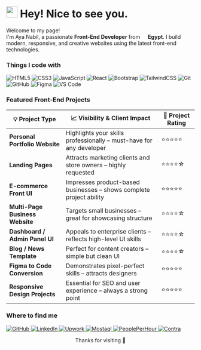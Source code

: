 <h1><img src="https://emojis.slackmojis.com/emojis/images/1531849430/4246/blob-sunglasses.gif?1531849430" width="30"/> Hey! Nice to see you.</h1>

<p>Welcome to my page! </br> I'm Aya Nabil, a passionate <strong>Front-End Developer</strong> from <img src="https://cdn-icons-png.flaticon.com/512/197/197602.png" width="13"/> <b>Egypt</b>. I build modern, responsive, and creative websites using the latest front-end technologies.</p>

<h3>Things I code with</h3>
<p>
  <img alt="HTML5" src="https://img.shields.io/badge/-HTML5-E34F26?style=flat-square&logo=html5&logoColor=white" />
  <img alt="CSS3" src="https://img.shields.io/badge/-CSS3-1572B6?style=flat-square&logo=css3&logoColor=white" />
  <img alt="JavaScript" src="https://img.shields.io/badge/-JavaScript-F7DF1E?style=flat-square&logo=javascript&logoColor=black" />
  <img alt="React" src="https://img.shields.io/badge/-React-61DAFB?style=flat-square&logo=react&logoColor=black" />
  <img alt="Bootstrap" src="https://img.shields.io/badge/-Bootstrap-7952B3?style=flat-square&logo=bootstrap&logoColor=white" />
  <img alt="TailwindCSS" src="https://img.shields.io/badge/-Tailwind_CSS-38B2AC?style=flat-square&logo=tailwind-css&logoColor=white" />
  <img alt="Git" src="https://img.shields.io/badge/-Git-F05032?style=flat-square&logo=git&logoColor=white" />
  <img alt="GitHub" src="https://img.shields.io/badge/-GitHub-181717?style=flat-square&logo=github&logoColor=white" />
  <img alt="Figma" src="https://img.shields.io/badge/-Figma-F24E1E?style=flat-square&logo=figma&logoColor=white" />
  <img alt="VS Code" src="https://img.shields.io/badge/-VS_Code-007ACC?style=flat-square&logo=visual-studio-code&logoColor=white" />
</p>

<h3>Featured Front-End Projects</h3>

<table>
  <thead align="center">
    <tr>
      <th>💡 Project Type</th>
      <th>📈 Visibility & Client Impact</th>
      <th>🔢 Project Rating</th>
    </tr>
  </thead>
  <tbody>
    <tr>
      <td><b>Personal Portfolio Website</b></td>
      <td>Highlights your skills professionally – must-have for any developer</td>
      <td>⭐⭐⭐⭐⭐</td>
    </tr>
    <tr>
      <td><b>Landing Pages</b></td>
      <td>Attracts marketing clients and store owners – highly requested</td>
      <td>⭐⭐⭐⭐☆</td>
    </tr>
    <tr>
      <td><b>E-commerce Front UI</b></td>
      <td>Impresses product-based businesses – shows complete project ability</td>
      <td>⭐⭐⭐⭐⭐</td>
    </tr>
    <tr>
      <td><b>Multi-Page Business Website</b></td>
      <td>Targets small businesses – great for showcasing structure</td>
      <td>⭐⭐⭐⭐☆</td>
    </tr>
    <tr>
      <td><b>Dashboard / Admin Panel UI</b></td>
      <td>Appeals to enterprise clients – reflects high-level UI skills</td>
      <td>⭐⭐⭐⭐☆</td>
    </tr>
    <tr>
      <td><b>Blog / News Template</b></td>
      <td>Perfect for content creators – simple but clean UI</td>
      <td>⭐⭐⭐⭐☆</td>
    </tr>
    <tr>
      <td><b>Figma to Code Conversion</b></td>
      <td>Demonstrates pixel-perfect skills – attracts designers</td>
      <td>⭐⭐⭐⭐⭐</td>
    </tr>
    <tr>
      <td><b>Responsive Design Projects</b></td>
      <td>Essential for SEO and user experience – always a strong point</td>
      <td>⭐⭐⭐⭐⭐</td>
    </tr>
  </tbody>
</table>



<h3>Where to find me</h3>

<p>
  <a href="https://github.com/Ayanabilelsayed" target="_blank">
    <img alt="GitHub" src="https://img.shields.io/badge/GitHub-100000?style=for-the-badge&logo=github&logoColor=white" />
  </a>

  <a href="https://www.linkedin.com/in/aya-nabil-78a677372/" target="_blank">
    <img alt="LinkedIn" src="https://img.shields.io/badge/LinkedIn-0077B5?style=for-the-badge&logo=linkedin&logoColor=white" />
  </a>

  <a href="https://www.upwork.com/freelancers/~019f4386a34a4e3c40" target="_blank">
    <img alt="Upwork" src="https://img.shields.io/badge/Upwork-6fda44?style=for-the-badge&logo=upwork&logoColor=black" />
  </a>

  <a href="https://mostaql.com/u/aya__55" target="_blank">
    <img alt="Mostaql" src="https://img.shields.io/badge/Mostaql-00bfa6?style=for-the-badge&logo=freelancer&logoColor=white" />
  </a>

  <a href="https://www.peopleperhour.com/freelancer/design/aya-nabil-front-end-developer-zyywmwmx" target="_blank">
    <img alt="PeoplePerHour" src="https://img.shields.io/badge/PeoplePerHour-orange?style=for-the-badge&logo=peopleperhour&logoColor=white" />
  </a>

  <a href="https://contra.com/aya_nabil_9ieqkfqp" target="_blank">
    <img alt="Contra" src="https://img.shields.io/badge/Contra-000000?style=for-the-badge&logo=contra&logoColor=white" />
  </a>
</p>

<p align="center">Thanks for visiting 💙</p>
